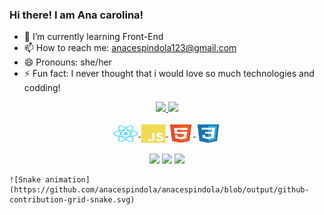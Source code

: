 ### Hi there! I am Ana carolina!


- 🌱 I’m currently learning Front-End
- 📫 How to reach me: anacespindola123@gmail.com
- 😄 Pronouns: she/her
- ⚡ Fun fact: I never thought that i would love so much technologies and codding!

<div align="center">
<a href="https://github.com/anacespindola">
<img height="150em" src="https://github-readme-stats.vercel.app/api?username=anacespindola&show_icons=&theme=radical&include_all_commits=true&count_private=true"/>
<img height="150em" src="https://github-readme-stats.vercel.app/api/top-langs/?username=anacespindola&layout=compact&langs_count=7&theme=radical"/>
</div>
  
<div align="center" valign="top"><br>
  <img align="center" alt="React" height="30" width="40" src="https://raw.githubusercontent.com/devicons/devicon/master/icons/react/react-original.svg">
  <img align="center" alt="Js" height="30" width="40" src="https://raw.githubusercontent.com/devicons/devicon/master/icons/javascript/javascript-plain.svg">
  <img align="center" alt="HTML" height="30" width="40" src="https://raw.githubusercontent.com/devicons/devicon/master/icons/html5/html5-original.svg">
  <img align="center" alt="CSS" height="30" width="40" src="https://raw.githubusercontent.com/devicons/devicon/master/icons/css3/css3-original.svg">
</div><br>

  
  
<div align="center" valign="top"> 
<a href="https://discord.gg/atcdahF8" target="_blank"><img src="https://img.shields.io/badge/Discord-7289DA?style=for-the-badge&logo=discord&logoColor=white" target="_blank"></a> 
<a href = "mailto:anacespindola123@gmail.com"><img src="https://img.shields.io/badge/-Gmail-%23333?style=for-the-badge&logo=gmail&logoColor=white" target="_blank"></a>
<a href="https://www.linkedin.com/in/ana-carolina-madalozzo-espindola-4b05b4190/" target="_blank"><img src="https://img.shields.io/badge/-LinkedIn-%230077B5?style=for-the-badge&logo=linkedin&logoColor=white" target="_blank"></a> 
</div>  

  
    ![Snake animation](https://github.com/anacespindola/anacespindola/blob/output/github-contribution-grid-snake.svg)

    
